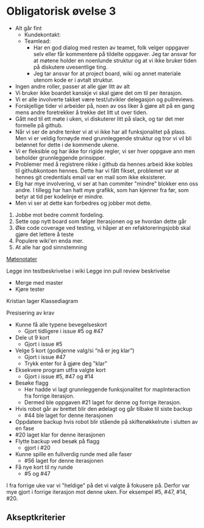 # Obligatorisk øvelse 3

* Alt går fint
  * Kundekontakt:
  * Teamlead: 
    * Har en god dialog med resten av teamet, folk velger oppgaver selv eller får kommentere på tildelte oppgaver. Jeg tar ansvar for at møtene holder en noenlunde struktur og at vi ikke bruker tiden på diskutere uvesentlige ting.
    * Jeg tar ansvar for at project board, wiki og annet materiale utenom kode er i avtalt struktur.
* Ingen andre roller, passer at alle gjør litt av alt
* Vi bruker ikke boardet kanskje vi skal gjøre det om til per iterasjon.
* Vi er alle involverte takket være test/utvikler delegasjon og pullreviews.
* Forskjellige tider vi arbeider på, noen av oss liker å gjøre alt på en gang mens andre foretrekker å trekke det litt ut over tiden.
* Gått ned til ett møte i uken, vi diskuterer litt på slack, og tar det mer formelle på github.
* Når vi ser de andre tenker vi at vi ikke har all funksjonalitet på plass. Men vi er veldig fornøyde med grunnleggende struktur og tror vi vil bli belønnet for dette i de kommende ukene.
* Vi er fleksible og har ikke for rigide regler, vi ser hver oppgave ann men beholder grunnleggende prinsipper.
* Problemer med å registrere rikke i github da hennes arbeid ikke kobles til githubkontoen hennes. Dette har vi fått fikset, problemet var at hennes git credentials email var en mail som ikke eksisterer.
* Elg har mye involvering, vi ser at han commiter "mindre" blokker enn oss andre. I tillegg har han hatt mye grafikk, som han kjenner fra før, som betyr at tid per kodelinje er mindre.
* Men vi ser at dette kan forbedres og jobber mot dette.

1. Jobbe mot bedre commit fordeling.
2. Sette opp nytt board som følger Iterasjonen og se hvordan dette går
3. Øke code coverage ved testing, vi håper at en refaktoreringsjobb skal gjøre det lettere å teste
4. Populere wiki'en enda mer.
5. At alle har god sinnstemning

[Møtenotater](https://github.com/inf112-v19/Blodige-roboter/wiki)

Legge inn testbeskrivelse i wiki
Legge inn pull review beskrivelse
- Merge med master
- Kjøre tester

Kristian lager Klassediagram

Presisering av krav
 - Kunne få alle typene bevegelseskort
   - Gjort tidligere i issue #5 og #47
 - Dele ut 9 kort
   - Gjort i issue #5
 - Velge 5 kort (godkjenne valg/si “nå er jeg klar”)
   - Gjort i issue #47
   - Trykk enter for å gjøre deg "klar"
 - Eksekvere program utfra valgte kort
   - Gjort i issue #5, #47 og #14
 - Besøke flagg
   - Her hadde vi lagt grunnleggende funksjonalitet for mapInteraction fra forrige iterasjon.
   - Dermed ble oppgaven #21 laget for denne og forrige iterasjon.
 - Hvis robot går av brettet blir den ødelagt og går tilbake til siste backup
   - #44 ble laget for denne iterasjonen
 - Oppdatere backup hvis robot blir stående på skiftenøkkelrute i slutten av en fase
  - #20 laget klar for denne iterasjonen
- Flytte backup ved besøk på flagg
  - gjort i #20
 - Kunne spille en fullverdig runde med alle faser
   - #56 laget for denne iterasjonen
 - Få nye kort til ny runde
   - #5 og #47

I fra forrige uke var vi "heldige" på det vi valgte å fokusere på. Derfor var mye gjort i forrige iterasjon mot denne uken. For eksempel #5, #47, #14, #20. 

Akseptkriterier
 - 